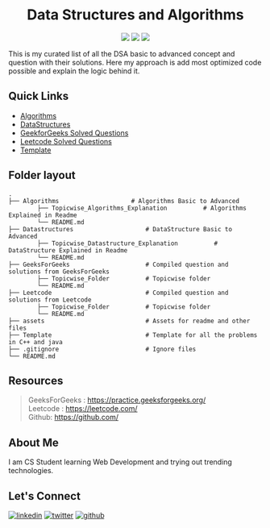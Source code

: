 <div align="center">
  <h1>Data Structures and Algorithms</h1>
</div>   

<p align="center">
<a href="https://github.com/thisiskushal31/Datastructures-and-Algorithms"><img src="https://img.shields.io/github/workflow/status/dwyl/auth_plug/Elixir%20CI?label=build&style=flat-square&logo=github"></a>
<a href="https://github.com/thisiskushal31/Datastructures-and-Algorithms"><img src="https://img.shields.io/badge/License-MIT-blue.svg"></a>
<a href="https://github.com/thisiskushal31/Datastructures-and-Algorithms"><img src="https://img.shields.io/badge/Maintained%3F-yes-green.svg"></a>
</p>   

This is my curated list of all the DSA basic to advanced concept and question with their solutions. Here my approach is add most optimized code possible and explain the logic behind it.

## Quick Links 

- [Algorithms](https://github.com/thisiskushal31/Datastructures-and-Algorithms/tree/main/Algorithms)
- [DataStructures](https://github.com/thisiskushal31/Datastructures-and-Algorithms/tree/main/DataStructures)
- [GeekforGeeks Solved Questions](https://github.com/thisiskushal31/Datastructures-and-Algorithms/tree/main/GeekforGeeks)
- [Leetcode Solved Questions](https://github.com/thisiskushal31/Datastructures-and-Algorithms/tree/main/Leetcode)
- [Template](https://github.com/thisiskushal31/Datastructures-and-Algorithms/tree/main/Template)

## Folder layout

    .
    ├── Algorithms                    # Algorithms Basic to Advanced
            ├── Topicwise_Algorithms_Explanation          # Algorithms Explained in Readme
            └── README.md     
    ├── Datastructures                    # DataStructure Basic to Advanced
            ├── Topicwise_Datastructure_Explanation          # DataStructure Explained in Readme
            └── README.md      
    ├── GeeksForGeeks                     # Compiled question and solutions from GeeksForGeeks
            ├── Topicwise_Folder          # Topicwise folder
            └── README.md
    ├── Leetcode                          # Compiled question and solutions from Leetcode
            ├── Topicwise_Folder          # Topicwise folder
            └── README.md
    ├── assets                            # Assets for readme and other files
    ├── Template                          # Template for all the problems in C++ and java
    ├── .gitignore                        # Ignore files                   
    └── README.md

## Resources 

> GeeksForGeeks : https://practice.geeksforgeeks.org/    
> Leetcode : https://leetcode.com/    
> Github: https://github.com/    


## About Me

I am CS Student learning Web Development and trying out trending technologies.             

## Let's Connect
[![linkedin](https://img.shields.io/badge/linkedin-0A66C2?style=for-the-badge&logo=linkedin&logoColor=white)](https://www.linkedin.com/in/thisiskushalgupta/)
[![twitter](https://img.shields.io/badge/twitter-1DA1F2?style=for-the-badge&logo=twitter&logoColor=white)](https://twitter.com/thisis_kushal)
[![github](https://img.shields.io/badge/github-3d4653?style=for-the-badge&logo=github&logoColor=white)](https://github.com/thisiskushal31/)
